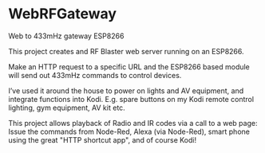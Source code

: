 # WebRFGateway

Web to 433mHz gateway ESP8266 

This project creates and RF Blaster web server running on an ESP8266. 

Make an HTTP request to a specific URL and the ESP8266 based module will send out 433mHz commands to control devices.

I’ve used it around the house to power on lights and AV equipment, and integrate functions into Kodi. 
E.g. spare buttons on my Kodi remote control lighting, gym equipment, AV kit etc.

This project allows playback of Radio and IR codes via a call to a web page: Issue the commands from Node-Red, 
Alexa (via Node-Red), smart phone using the great "HTTP shortcut app", and of course Kodi!

